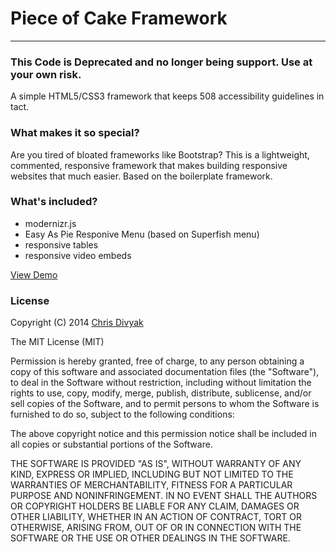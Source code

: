 # Piece of Cake Framework
<hr/>

### This Code is Deprecated and no longer being support. Use at your own risk.

A simple HTML5/CSS3 framework that keeps 508 accessibility guidelines in tact. 

<h3>What makes it so special?</h3>

Are you tired of bloated frameworks like Bootstrap? This is a lightweight, commented, responsive framework that makes building responsive websites that much easier. Based on the boilerplate framework.

<h3>What's included?</h3>

 - modernizr.js
 - Easy As Pie Responive Menu (based on Superfish menu)
 - responsive tables
 - responsive video embeds

<a href="http://code-baker.com/demo/PieceOfCakeFramework" target="_blank">View Demo</a>
<h3>License</h3>

Copyright (C) 2014 <a href="http://www.chrisdivyak.com/">Chris Divyak </a>

The MIT License (MIT)

Permission is hereby granted, free of charge, to any person obtaining a copy
of this software and associated documentation files (the "Software"), to deal
in the Software without restriction, including without limitation the rights
to use, copy, modify, merge, publish, distribute, sublicense, and/or sell
copies of the Software, and to permit persons to whom the Software is
furnished to do so, subject to the following conditions:

The above copyright notice and this permission notice shall be included in
all copies or substantial portions of the Software.

THE SOFTWARE IS PROVIDED "AS IS", WITHOUT WARRANTY OF ANY KIND, EXPRESS OR
IMPLIED, INCLUDING BUT NOT LIMITED TO THE WARRANTIES OF MERCHANTABILITY,
FITNESS FOR A PARTICULAR PURPOSE AND NONINFRINGEMENT. IN NO EVENT SHALL THE
AUTHORS OR COPYRIGHT HOLDERS BE LIABLE FOR ANY CLAIM, DAMAGES OR OTHER
LIABILITY, WHETHER IN AN ACTION OF CONTRACT, TORT OR OTHERWISE, ARISING FROM,
OUT OF OR IN CONNECTION WITH THE SOFTWARE OR THE USE OR OTHER DEALINGS IN
THE SOFTWARE.
